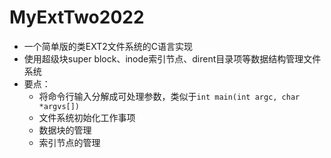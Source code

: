 # MyExtTwo2022
* 一个简单版的类EXT2文件系统的C语言实现
* 使用超级块super block、inode索引节点、dirent目录项等数据结构管理文件系统
* 要点：
  * 将命令行输入分解成可处理参数，类似于`int main(int argc, char *argvs[])`
  * 文件系统初始化工作事项
  * 数据块的管理
  * 索引节点的管理
